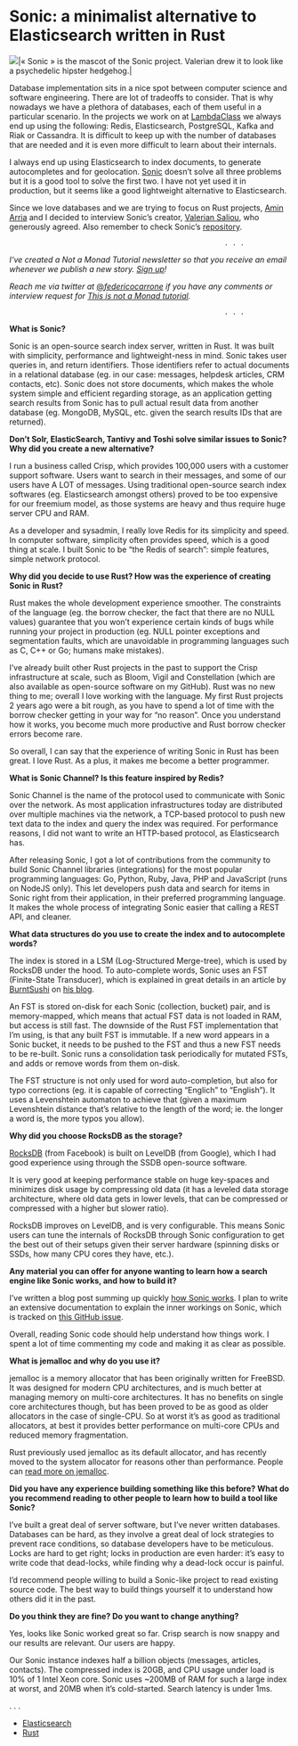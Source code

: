 # Sonic: a minimalist alternative to Elasticsearch written in Rust

![](https://miro.medium.com/max/904/1*ur9rT3EUiunAzys52MePnQ.jpeg)|« Sonic » is the mascot of the Sonic project. Valerian drew it to look like a psychedelic hipster hedgehog.|
 

Database implementation sits in a nice spot between computer science and software engineering. There are lot of tradeoffs to consider. That is why nowadays we have a plethora of databases, each of them useful in a particular scenario. In the projects we work on at [LambdaClass](https://lambdaclass.com/) we always end up using the following: Redis, Elasticsearch, PostgreSQL, Kafka and Riak or Cassandra. It is difficult to keep up with the number of databases that are needed and it is even more difficult to learn about their internals.

I always end up using Elasticsearch to index documents, to generate autocompletes and for geolocation. [Sonic](https://github.com/valeriansaliou/sonic) doesn’t solve all three problems but it is a good tool to solve the first two. I have not yet used it in production, but it seems like a good lightweight alternative to Elasticsearch.

Since we love databases and we are trying to focus on Rust projects, [Amin Arria](http://twitter.com/nenearria) and I decided to interview Sonic’s creator, [Valerian Saliou,](https://github.com/valeriansaliou) who generously agreed. Also remember to check Sonic’s [repository](https://github.com/valeriansaliou/sonic).

                                                          . . . 
_I‘ve created a Not a Monad Tutorial newsletter so that you receive an email whenever we publish a new story._ [_Sign up_](https://mailchi.mp/9302d4f60de9/not-a-monad-tutorial)_!_

_Reach me via twitter at_ [@_federicocarrone_](https://twitter.com/federicocarrone/) _if you have any comments or interview request for_ [_This is not a Monad tutorial_](https://medium.com/this-is-not-a-monad-tutorial/)_._   

                                                          . . . 

**What is Sonic?**

Sonic is an open-source search index server, written in Rust. It was built with simplicity, performance and lightweight-ness in mind. Sonic takes user queries in, and return identifiers. Those identifiers refer to actual documents in a relational database (eg. in our case: messages, helpdesk articles, CRM contacts, etc). Sonic does not store documents, which makes the whole system simple and efficient regarding storage, as an application getting search results from Sonic has to pull actual result data from another database (eg. MongoDB, MySQL, etc. given the search results IDs that are returned).

**Don’t Solr, ElasticSearch, Tantivy and Toshi solve similar issues to Sonic? Why did you create a new alternative?**

I run a business called Crisp, which provides 100,000 users with a customer support software. Users want to search in their messages, and some of our users have A LOT of messages. Using traditional open-source search index softwares (eg. Elasticsearch amongst others) proved to be too expensive for our freemium model, as those systems are heavy and thus require huge server CPU and RAM.

As a developer and sysadmin, I really love Redis for its simplicity and speed. In computer software, simplicity often provides speed, which is a good thing at scale. I built Sonic to be “the Redis of search”: simple features, simple network protocol.

**Why did you decide to use Rust? How was the experience of creating Sonic in Rust?**

Rust makes the whole development experience smoother. The constraints of the language (eg. the borrow checker, the fact that there are no NULL values) guarantee that you won’t experience certain kinds of bugs while running your project in production (eg. NULL pointer exceptions and segmentation faults, which are unavoidable in programming languages such as C, C++ or Go; humans make mistakes).

I’ve already built other Rust projects in the past to support the Crisp infrastructure at scale, such as Bloom, Vigil and Constellation (which are also available as open-source software on my GitHub). Rust was no new thing to me; overall I love working with the language. My first Rust projects 2 years ago were a bit rough, as you have to spend a lot of time with the borrow checker getting in your way for “no reason”. Once you understand how it works, you become much more productive and Rust borrow checker errors become rare.

So overall, I can say that the experience of writing Sonic in Rust has been great. I love Rust. As a plus, it makes me become a better programmer.

**What is Sonic Channel? Is this feature inspired by Redis?**

Sonic Channel is the name of the protocol used to communicate with Sonic over the network. As most application infrastructures today are distributed over multiple machines via the network, a TCP-based protocol to push new text data to the index and query the index was required. For performance reasons, I did not want to write an HTTP-based protocol, as Elasticsearch has.

After releasing Sonic, I got a lot of contributions from the community to build Sonic Channel libraries (integrations) for the most popular programming languages: Go, Python, Ruby, Java, PHP and JavaScript (runs on NodeJS only). This let developers push data and search for items in Sonic right from their application, in their preferred programming language. It makes the whole process of integrating Sonic easier that calling a REST API, and cleaner.

**What data structures do you use to create the index and to autocomplete words?**

The index is stored in a LSM (Log-Structured Merge-tree), which is used by RocksDB under the hood. To auto-complete words, Sonic uses an FST (Finite-State Transducer), which is explained in great details in an article by [BurntSushi](https://github.com/BurntSushi) on [his blog](https://blog.burntsushi.net/transducers/a).

An FST is stored on-disk for each Sonic (collection, bucket) pair, and is memory-mapped, which means that actual FST data is not loaded in RAM, but access is still fast. The downside of the Rust FST implementation that I’m using, is that any built FST is immutable. If a new word appears in a Sonic bucket, it needs to be pushed to the FST and thus a new FST needs to be re-built. Sonic runs a consolidation task periodically for mutated FSTs, and adds or remove words from them on-disk.

The FST structure is not only used for word auto-completion, but also for typo corrections (eg. it is capable of correcting “Englich” to “English”). It uses a Levenshtein automaton to achieve that (given a maximum Levenshtein distance that’s relative to the length of the word; ie. the longer a word is, the more typos you allow).

**Why did you choose RocksDB as the storage?**

[RocksDB](https://github.com/facebook/rocksdb) (from Facebook) is built on LevelDB (from Google), which I had good experience using through the SSDB open-source software.

It is very good at keeping performance stable on huge key-spaces and minimizes disk usage by compressing old data (it has a leveled data storage architecture, where old data gets in lower levels, that can be compressed or compressed with a higher but slower ratio).

RocksDB improves on LevelDB, and is very configurable. This means Sonic users can tune the internals of RocksDB through Sonic configuration to get the best out of their setups given their server hardware (spinning disks or SSDs, how many CPU cores they have, etc.).

**Any material you can offer for anyone wanting to learn how a search engine like Sonic works, and how to build it?**

I’ve written a blog post summing up quickly [how Sonic works](https://journal.valeriansaliou.name/announcing-sonic-a-super-light-alternative-to-elasticsearch/). I plan to write an extensive documentation to explain the inner workings on Sonic, which is tracked on [this GitHub issue](https://github.com/valeriansaliou/sonic/issues/103).

Overall, reading Sonic code should help understand how things work. I spent a lot of time commenting my code and making it as clear as possible.

**What is jemalloc and why do you use it?**

jemalloc is a memory allocator that has been originally written for FreeBSD. It was designed for modern CPU architectures, and is much better at managing memory on multi-core architectures. It has no benefits on single core architectures though, but has been proved to be as good as older allocators in the case of single-CPU. So at worst it’s as good as traditional allocators, at best it provides better performance on multi-core CPUs and reduced memory fragmentation.

Rust previously used jemalloc as its default allocator, and has recently moved to the system allocator for reasons other than performance. People can [read more on jemalloc](https://www.bsdcan.org/2006/papers/jemalloc.pdf).

**Did you have any experience building something like this before? What do you recommend reading to other people to learn how to build a tool like Sonic?**

I’ve built a great deal of server software, but I’ve never written databases. Databases can be hard, as they involve a great deal of lock strategies to prevent race conditions, so database developers have to be meticulous. Locks are hard to get right; locks in production are even harder: it’s easy to write code that dead-locks, while finding why a dead-lock occur is painful.

I’d recommend people willing to build a Sonic-like project to read existing source code. The best way to build things yourself it to understand how others did it in the past.

**Do you think they are fine? Do you want to change anything?**

Yes, looks like Sonic worked great so far. Crisp search is now snappy and our results are relevant. Our users are happy.

Our Sonic instance indexes half a billion objects (messages, articles, contacts). The compressed index is 20GB, and CPU usage under load is 10% of 1 Intel Xeon core. Sonic uses ~200MB of RAM for such a large index at worst, and 20MB when it’s cold-started. Search latency is under 1ms.

   . . .
  
-   [Elasticsearch](https://notamonadtutorial.com/tagged/elasticsearch)
-   [Rust](https://notamonadtutorial.com/tagged/rust)

